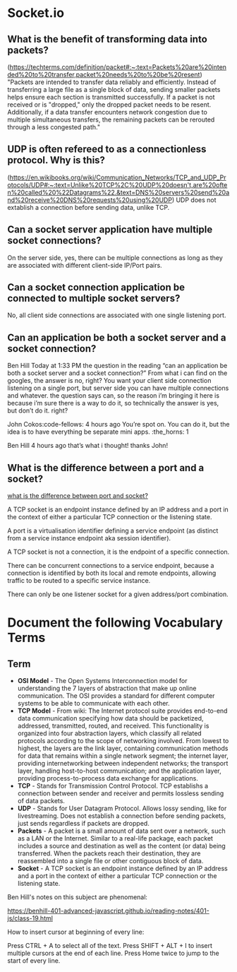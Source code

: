 # Socket.io


## What is the benefit of transforming data into packets?
(https://techterms.com/definition/packet#:~:text=Packets%20are%20intended%20to%20transfer,packet%20needs%20to%20be%20resent)
"Packets are intended to transfer data reliably and efficiently. Instead of transferring a large file as a single block of data, sending smaller packets helps ensure each section is transmitted successfully. If a packet is not received or is "dropped," only the dropped packet needs to be resent. Additionally, if a data transfer encounters network congestion due to multiple simultaneous transfers, the remaining packets can be rerouted through a less congested path."
## UDP is often refereed to as a connectionless protocol. Why is this? 
(https://en.wikibooks.org/wiki/Communication_Networks/TCP_and_UDP_Protocols/UDP#:~:text=Unlike%20TCP%2C%20UDP%20doesn't,are%20often%20called%20%22Datagrams%22.&text=DNS%20servers%20send%20and%20receive%20DNS%20requests%20using%20UDP)
UDP does not extablish a connection before sending data, unlike TCP.

## Can a socket server application have multiple socket connections?

On the server side, yes, there can be multiple connections as long as they are associated with different client-side IP/Port pairs.

## Can a socket connection application be connected to multiple socket servers?

No, all client side connections are associated with one single listening port.


## Can an application be both a socket server and a socket connection?

Ben Hill Today at 1:33 PM
the question in the reading “can an application be both a socket server and a socket connection?” From what i can find on the googles, the answer is no, right? You want your client side connection listening on a single port, but server side you can have multiple connections and whatever.
the question says can, so the reason i’m bringing it here is because i’m sure there is a way to do it, so technically the answer is yes, but don’t do it. right?

John Cokos:code-fellows:  4 hours ago
You’re spot on. You can do it, but the idea is to have everything be separate mini apps.
:the_horns:
1


Ben Hill  4 hours ago
that’s what i thought! thanks John!

## What is the difference between a port and a socket?
[what is the difference between port and socket?](https://stackoverflow.com/questions/152457/what-is-the-difference-between-a-port-and-a-socket) 

A TCP socket is an endpoint instance defined by an IP address and a port in the context of either a particular TCP connection or the listening state.

A port is a virtualisation identifier defining a service endpoint (as distinct from a service instance endpoint aka session identifier).

A TCP socket is not a connection, it is the endpoint of a specific connection.

There can be concurrent connections to a service endpoint, because a connection is identified by both its local and remote endpoints, allowing traffic to be routed to a specific service instance.

There can only be one listener socket for a given address/port combination.


# Document the following Vocabulary Terms
## Term
- **OSI Model** - The Open Systems Interconnection model for understanding the 7 layers of abstraction that make up online communication.  The OSI provides a standard for different computer systems to be able to communicate with each other.
- **TCP Model** - From wiki: The Internet protocol suite provides end-to-end data communication specifying how data should be packetized, addressed, transmitted, routed, and received. This functionality is organized into four abstraction layers, which classify all related protocols according to the scope of networking involved. From lowest to highest, the layers are the link layer, containing communication methods for data that remains within a single network segment; the internet layer, providing internetworking between independent networks; the transport layer, handling host-to-host communication; and the application layer, providing process-to-process data exchange for applications.
- **TCP** - Stands for Transmission Control Protocol.  TCP establishs a connection between sender and receiver and permits lossless sending of data packets.
- **UDP** - Stands for User Datagram Protocol.  Allows lossy sending, like for livestreaming.  Does not establish a connection before sending packets, just sends regardless if packets are dropped.
- **Packets** - A packet is a small amount of data sent over a network, such as a LAN or the Internet. Similar to a real-life package, each packet includes a source and destination as well as the content (or data) being transferred. When the packets reach their destination, they are reassembled into a single file or other contiguous block of data.
- **Socket** - A TCP socket is an endpoint instance defined by an IP address and a port in the context of either a particular TCP connection or the listening state.

Ben Hill's notes on this subject are phenomenal:

https://benhill-401-advanced-javascript.github.io/reading-notes/401-js/class-19.html

How to insert cursor at beginning of every line:

Press CTRL + A to select all of the text.
Press SHIFT + ALT + I to insert multiple cursors at the end of each line.
Press Home twice to jump to the start of every line.

